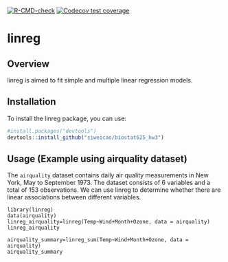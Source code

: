 
  <!-- badges: start -->
  [![R-CMD-check](https://github.com/siweicao/biostat625_hw3/actions/workflows/R-CMD-check.yaml/badge.svg)](https://github.com/siweicao/biostat625_hw3/actions/workflows/R-CMD-check.yaml)
  [![Codecov test coverage](https://codecov.io/gh/siweicao/biostat625_hw3/branch/main/graph/badge.svg)](https://app.codecov.io/gh/siweicao/biostat625_hw3?branch=main)
  <!-- badges: end -->


# linreg

## Overview
linreg is aimed to fit simple and multiple linear regression models. 

## Installation
To install the linreg package, you can use:

```r
#install.packages("devtools")
devtools::install_github("siweicao/biostat625_hw3")

```

## Usage (Example using airquality dataset)
The `airquality` dataset contains daily air quality measurements in New York, May to September 1973. The dataset consists of 6 variables and a total of 153 observations. We can use linreg to determine whether there are linear associations between different variables. 

```{r}
library(linreg)
data(airquality)
linreg_airquality=linreg(Temp~Wind+Month+Ozone, data = airquality)
linreg_airquality

airquality_summary=linreg_sum(Temp~Wind+Month+Ozone, data = airquality)
airquality_summary

```





